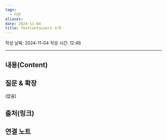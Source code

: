 ```yaml
---
tags:
  - 미완
aliases: 
date: 2024-11-04
title: TestContainers 소개
---
```

작성 날짜: 2024-11-04
작성 시간: 12:46


----
## 내용(Content)


## 질문 & 확장

(없음)

## 출처(링크)


## 연결 노트










